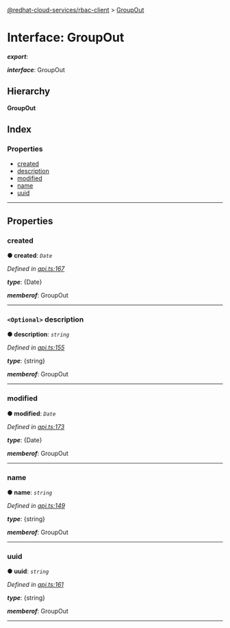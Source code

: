 [@redhat-cloud-services/rbac-client](../README.md) > [GroupOut](../interfaces/groupout.md)

# Interface: GroupOut

*__export__*: 

*__interface__*: GroupOut

## Hierarchy

**GroupOut**

## Index

### Properties

* [created](groupout.md#created)
* [description](groupout.md#description)
* [modified](groupout.md#modified)
* [name](groupout.md#name)
* [uuid](groupout.md#uuid)

---

## Properties

<a id="created"></a>

###  created

**● created**: *`Date`*

*Defined in [api.ts:167](https://github.com/RedHatInsights/javascript-clients/blob/master/packages/rbac/api.ts#L167)*

*__type__*: {Date}

*__memberof__*: GroupOut

___
<a id="description"></a>

### `<Optional>` description

**● description**: *`string`*

*Defined in [api.ts:155](https://github.com/RedHatInsights/javascript-clients/blob/master/packages/rbac/api.ts#L155)*

*__type__*: {string}

*__memberof__*: GroupOut

___
<a id="modified"></a>

###  modified

**● modified**: *`Date`*

*Defined in [api.ts:173](https://github.com/RedHatInsights/javascript-clients/blob/master/packages/rbac/api.ts#L173)*

*__type__*: {Date}

*__memberof__*: GroupOut

___
<a id="name"></a>

###  name

**● name**: *`string`*

*Defined in [api.ts:149](https://github.com/RedHatInsights/javascript-clients/blob/master/packages/rbac/api.ts#L149)*

*__type__*: {string}

*__memberof__*: GroupOut

___
<a id="uuid"></a>

###  uuid

**● uuid**: *`string`*

*Defined in [api.ts:161](https://github.com/RedHatInsights/javascript-clients/blob/master/packages/rbac/api.ts#L161)*

*__type__*: {string}

*__memberof__*: GroupOut

___

